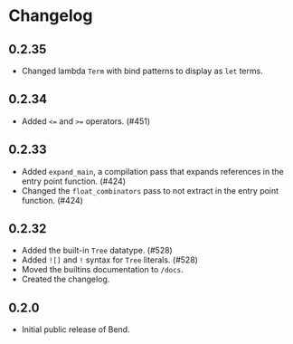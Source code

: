 # Changelog

## 0.2.35
- Changed lambda `Term` with bind patterns to display as `let` terms.

## 0.2.34
- Added `<=` and `>=` operators. (#451)

## 0.2.33
- Added `expand_main`, a compilation pass that expands references in the entry point function. (#424)
- Changed the `float_combinators` pass to not extract in the entry point function. (#424)

## 0.2.32
- Added the built-in `Tree` datatype. (#528)
- Added `![]` and `!` syntax for `Tree` literals. (#528)
- Moved the builtins documentation to `/docs`.
- Created the changelog.

## 0.2.0
- Initial public release of Bend.
